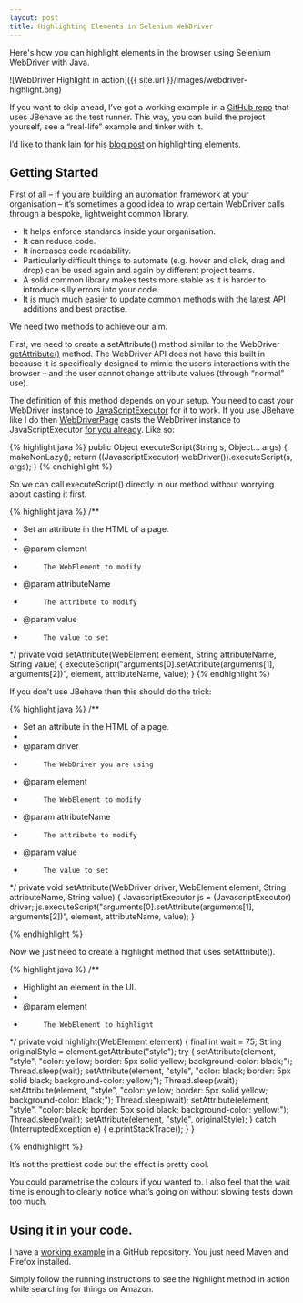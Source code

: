 ```yaml
---
layout: post
title: Highlighting Elements in Selenium WebDriver
---
```


Here's how you can highlight elements in the browser using Selenium WebDriver with Java.

![WebDriver Highlight in action]({{ site.url }}/images/webdriver-highlight.png)

If you want to skip ahead, I’ve got a working example in a [GitHub repo](https://github.com/bsnape/webdriver-highlight) that uses JBehave as the test runner. This
way, you can build the project yourself, see a “real-life” example and tinker with it.

I’d like to thank Iain for his [blog post](http://nthrbldyblg.blogspot.co.uk/2011/11/highlighting-elements-in-webdriver.html) on highlighting elements.

Getting Started
---------------

First of all – if you are building an automation framework at your organisation – it’s sometimes a good idea to wrap certain WebDriver calls through a bespoke, lightweight common library.

* It helps enforce standards inside your organisation.
* It can reduce code.
* It increases code readability.
* Particularly difficult things to automate (e.g. hover and click, drag and drop) can be used again and again by
different project teams.
* A solid common library makes tests more stable as it is harder to introduce silly errors into your code.
* It is much much easier to update common methods with the latest API additions and best practise.

We need two methods to achieve our aim.

First, we need to create a setAttribute() method similar to the WebDriver [getAttribute()](http://selenium.googlecode.com/svn/trunk/docs/api/java/org/openqa/selenium/WebElement.html#getAttribute(java.lang.String)) method. The WebDriver API
does not have this built in because it is specifically designed to mimic the user’s interactions with the browser – and the user cannot change attribute values (through “normal” use).

The definition of this method depends on your setup. You need to cast your WebDriver instance to [JavaScriptExecutor](http://selenium.googlecode.com/svn/trunk/docs/api/java/org/openqa/selenium/JavascriptExecutor.html) for it to work.
If you use JBehave like I do then [WebDriverPage](http://jbehave.org/reference/web/stable/javadoc/web-selenium/org/jbehave/web/selenium/WebDriverPage.html) casts the WebDriver
instance to JavaScriptExecutor [for you already](http://grepcode.com/file/repo1.maven.org/maven2/org.jbehave.web/jbehave-web-selenium/3.5-beta-1/org/jbehave/web/selenium/WebDriverPage.java?av=h#112). Like so:

{% highlight java %}
public Object executeScript(String s, Object... args) {
    makeNonLazy();
    return ((JavascriptExecutor) webDriver()).executeScript(s, args);
}
{% endhighlight %}

So we can call executeScript() directly in our method without worrying about casting it first.

{% highlight java %}
  /**
   * Set an attribute in the HTML of a page.
   *
   * @param element
   *          The WebElement to modify
   * @param attributeName
   *          The attribute to modify
   * @param value
   *          The value to set
   */
  private void setAttribute(WebElement element, String attributeName, String value) {
    executeScript("arguments[0].setAttribute(arguments[1], arguments[2])", element, attributeName, value);
  }
{% endhighlight %}

If you don’t use JBehave then this should do the trick:

{% highlight java %}
  /**
   * Set an attribute in the HTML of a page.
   *
   * @param driver
   *          The WebDriver you are using
   * @param element
   *          The WebElement to modify
   * @param attributeName
   *          The attribute to modify
   * @param value
   *          The value to set
   */
  private void setAttribute(WebDriver driver, WebElement element, String attributeName, String value) {
    JavascriptExecutor js = (JavascriptExecutor) driver;
    js.executeScript("arguments[0].setAttribute(arguments[1], arguments[2])", element, attributeName, value);
  }

{% endhighlight %}

Now we just need to create a highlight method that uses setAttribute().

{% highlight java %}
  /**
   * Highlight an element in the UI.
   *
   * @param element
   *          The WebElement to highlight
   */
  private void highlight(WebElement element) {
    final int wait = 75;
    String originalStyle = element.getAttribute("style");
    try {
      setAttribute(element, "style",
          "color: yellow; border: 5px solid yellow; background-color: black;");
      Thread.sleep(wait);
      setAttribute(element, "style",
          "color: black; border: 5px solid black; background-color: yellow;");
      Thread.sleep(wait);
      setAttribute(element, "style",
          "color: yellow; border: 5px solid yellow; background-color: black;");
      Thread.sleep(wait);
      setAttribute(element, "style",
          "color: black; border: 5px solid black; background-color: yellow;");
      Thread.sleep(wait);
      setAttribute(element, "style", originalStyle);
    } catch (InterruptedException e) {
      e.printStackTrace();
    }
  }

{% endhighlight %}

It’s not the prettiest code but the effect is pretty cool.

You could parametrise the colours if you wanted to. I also feel that the wait time is enough to clearly notice what’s going on without slowing tests down too much.

Using it in your code.
----------------------

I have a [working example](https://github.com/bsnape/webdriver-highlight) in a GitHub repository. You just need Maven and Firefox installed.

Simply follow the running instructions to see the highlight method in action while searching for things on Amazon.
